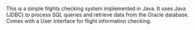This is a simple filghts checking system implemented in Java.
It uses Java (JDBC) to process SQL queries and retrieve data from the Oracle database.
Comes with a User Interface for flight information checking.
